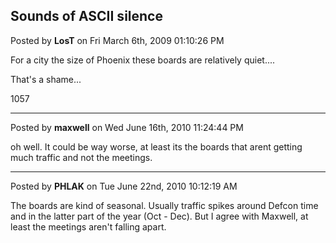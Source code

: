 ## Sounds of ASCII silence
Posted by **LosT** on Fri March 6th, 2009 01:10:26 PM

For a city the size of Phoenix these boards are relatively quiet....

That's a shame...

1057

--------------------------------------------------------------------------------

Posted by **maxwell** on Wed June 16th, 2010 11:24:44 PM

oh well. It could be way worse, at least its the boards that arent getting much traffic and not the meetings.

--------------------------------------------------------------------------------

Posted by **PHLAK** on Tue June 22nd, 2010 10:12:19 AM

The boards are kind of seasonal.  Usually traffic spikes around Defcon time and in the latter part of the year (Oct - Dec).  But I agree with Maxwell, at least the meetings aren't falling apart.
